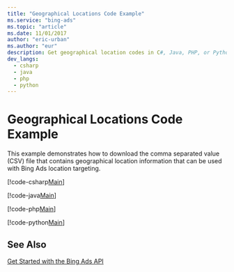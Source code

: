 ```yaml
---
title: "Geographical Locations Code Example"
ms.service: "bing-ads"
ms.topic: "article"
ms.date: 11/01/2017
author: "eric-urban"
ms.author: "eur"
description: Get geographical location codes in C#, Java, PHP, or Python.
dev_langs:
  - csharp
  - java
  - php
  - python
---
```

# Geographical Locations Code Example
This example demonstrates how to download the comma separated value (CSV) file that contains geographical location information that can be used with Bing Ads location targeting.

[!code-csharp[Main](../../BingAds-dotNet-SDK/examples/BingAdsExamples/BingAdsExamplesLibrary/v11/GeographicalLocations.cs)]

[!code-java[Main](../../BingAds-Java-SDK/examples/BingAdsDesktopApp/src/main/java/com/microsoft/bingads/examples/v11/GeographicalLocations.java)]

[!code-php[Main](../../BingAds-PHP-SDK/samples/V11/GeographicalLocations.php)]

[!code-python[Main](../../BingAds-Python-SDK/examples/BingAdsPythonConsoleExamples/BingAdsPythonConsoleExamples/v11/geographical_locations.py)]

## See Also
[Get Started with the Bing Ads API](../guides/get-started.md)  
